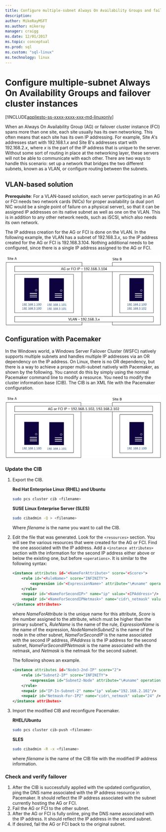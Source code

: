 ```yaml
---
title: Configure multiple-subnet Always On Availability Groups and failover cluster instances on Linux | Microsoft Docs
description: 
author: MikeRayMSFT 
ms.author: mikeray 
manager: craigg
ms.date: 12/01/2017
ms.topic: conceptual
ms.prod: sql
ms.custom: "sql-linux"
ms.technology: linux
---
```


# Configure multiple-subnet Always On Availability Groups and failover cluster instances

[!INCLUDE[appliesto-ss-xxxx-xxxx-xxx-md-linuxonly](../includes/appliesto-ss-xxxx-xxxx-xxx-md-linuxonly.md)]

When an Always On Availability Group (AG) or failover cluster instance (FCI) spans more than one site, each site usually has its own networking. This often means that each site has its own IP addressing. For example, Site A's addresses start with 192.168.1.*x* and Site B's addresses start with 192.168.2.*x*, where *x* is the part of the IP address that is unique to the server. Without some sort of routing in place at the networking layer, these servers will not be able to communicate with each other. There are two ways to handle this scenario: set up a network that bridges the two different subnets, known as a VLAN, or configure routing between the subnets.

## VLAN-based solution
 
**Prerequisite**: For a VLAN-based solution, each server participating in an AG or FCI needs two network cards (NICs) for proper availability (a dual port NIC would be a single point of failure on a physical server), so that it can be assigned IP addresses on its native subnet as well as one on the VLAN. This is in addition to any other network needs, such as iSCSI, which also needs its own network.

The IP address creation for the AG or FCI is done on the VLAN. In the following example, the VLAN has a subnet of 192.168.3.*x*, so the IP address created for the AG or FCI is 192.168.3.104. Nothing additional needs to be configured, since there is a single IP address assigned to the AG or FCI.

![](./media/sql-server-linux-configure-multiple-subnet/image1.png)

## Configuration with Pacemaker

In the Windows world, a Windows Server Failover Cluster (WSFC) natively supports multiple subnets and handles multiple IP addresses via an OR dependency on the IP address. On Linux, there is no OR dependency, but there is a way to achieve a proper multi-subnet natively with Pacemaker, as shown by the following. You cannot do this by simply using the normal Pacemaker command line to modify a resource. You need to modify the cluster information base (CIB). The CIB is an XML file with the Pacemaker configuration.

![](./media/sql-server-linux-configure-multiple-subnet/image2.png)

### Update the CIB

1.  Export the CIB.

    **Red Hat Enterprise Linux (RHEL) and Ubuntu**

    ```bash
    sudo pcs cluster cib <filename>
    ```

    **SUSE Linux Enterprise Server (SLES)**

    ```bash
    sudo cibadmin -Q > <filename>
    ```

    Where *filename* is the name you want to call the CIB.

2.  Edit the file that was generated. Look for the `<resources>` section. You will see the various resources that were created for the AG or FCI. Find the one associated with the IP address. Add a `<instance attributes>` section with the information for the second IP address either above or below the existing one, but before `<operations>`. It is similar to the following syntax:

    ```xml
    <instance attributes id="<NameForAttribute>" score="<Score>">
        <rule id="<RuleName>" score="INFINITY">
            <expression id="<ExpressionName>" attribute="\#uname" operation="eq" value="<NodeNameInSubnet2>" />
        </rule>
        <nvpair id="<NameForSecondIP>" name="ip" value="<IPAddress>"/>
        <nvpair id="<NameForSecondIPNetmask>" name="cidr\_netmask" value="<Netmask>"/>
    </instance attributes>
    ```
    
    where *NameForAttribute* is the unique name for this attribute, *Score* is the number assigned to the attribute, which must be higher than the primary subnet's, *RuleName* is the name of the rule, *ExpressionName* is the name of the expression, *NodeNameInSubnet2* is the name of the node in the other subnet, *NameForSecondIP* is the name associated with the second IP address, *IPAddress* is the IP address for the second subnet, *NameForSecondIPNetmask* is the name associated with the netmask, and *Netmask* is the netmask for the second subnet.
    
    The following shows an example.
    
    ```xml
    <instance attributes id="Node3-2nd-IP" score="2">
        <rule id="Subnet2-IP" score="INFINITY">
            <expression id="Subnet2-Node" attribute="\#uname" operation="eq" value="Node3" />
        </rule>
        <nvpair id="IP-In-Subnet-2" name="ip" value="192.168.2.102"/>
        <nvpair id="Netmask-For-IP2" name="cidr\_netmask" value="24" />
    </instance attributes>
    ```

3.  Import the modified CIB and reconfigure Pacemaker.

    **RHEL/Ubuntu**
    
    ```bash
    sudo pcs cluster cib-push <filename>
    ```

    **SLES**
    
    ```bash
    sudo cibadmin -R -x <filename>
    ```

    where *filename* is the name of the CIB file with the modified IP address information.

### Check and verify failover

1.  After the CIB is successfully applied with the updated configuration, ping the DNS name associated with the IP address resource in Pacemaker. It should reflect the IP address associated with the subnet currently hosting the AG or FCI.
2.  Fail the AG or FCI to the other subnet.
3.  After the AG or FCI is fully online, ping the DNS name associated with the IP address. It should reflect the IP address in the second subnet.
4.  If desired, fail the AG or FCI back to the original subnet.
